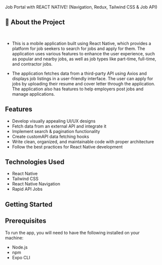 
  
  <p>
Job Portal with REACT NATIVE! (Navigation, Redux, Tailwind CSS & Job API)
  </p>
  
</div>

<!-- About the Project -->

## :star2: About the Project





<br />

* This is a mobile application built using React Native, which provides a platform for job seekers to search for jobs and apply for them. The application uses various features to enhance the user experience, such as popular and nearby jobs, as well as job types like part-time, full-time, and contractor jobs.

* The application fetches data from a third-party API using Axios and displays job listings in a user-friendly interface. The user can apply for jobs by uploading their resume and cover letter through the application. The application also has features to help employers post jobs and manage applications.

## Features
* Develop visually appealing UI/UX designs
* Fetch data from an external API and integrate it
* Implement search & pagination functionality
* Create customAPI data fetching hooks
* Write clean, organized, and maintainable code with proper architecture
* Follow the best practices for React Native development

## Technologies Used
* React Native
* Tailwind CSS
* React Native Navigation
* Rapid API Jobs


## Getting Started

## Prerequisites
To run the app, you will need to have the following installed on your machine:

* Node.js
* npm
* Expo CLI




<!-- Deployment -->

